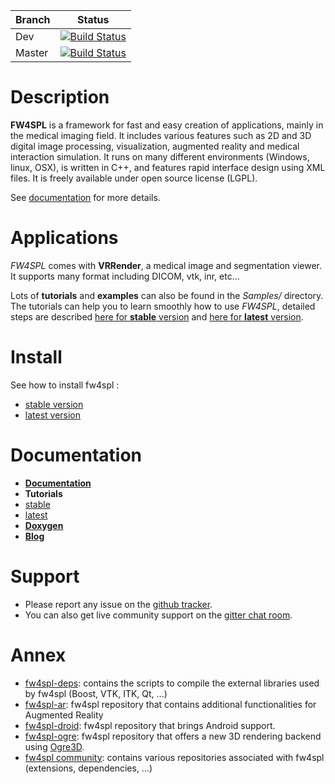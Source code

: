 | Branch |    Status |
|--------|-----------|
| Dev    | [![Build Status](https://travis-ci.org/fw4spl-org/fw4spl.svg?branch=dev)](https://travis-ci.org/fw4spl-org/fw4spl) |
| Master | [![Build Status](https://travis-ci.org/fw4spl-org/fw4spl.svg?branch=master)](https://travis-ci.org/fw4spl-org/fw4spl) |


Description
===========

**FW4SPL** is a framework for fast and easy creation of applications, mainly in the medical imaging field.
It includes various features such as 2D and 3D digital image processing, visualization, augmented reality and medical interaction simulation. It runs on many different environments (Windows, linux, OSX), is written in C++, and features rapid interface design using XML files.
It is freely available under open source license (LGPL).

See [documentation](http://fw4spl.readthedocs.org/) for more details.

Applications
============

*FW4SPL* comes with **VRRender**, a medical image and segmentation viewer. It supports many format including DICOM, vtk, inr, etc...

Lots of **tutorials** and **examples** can also be found in the *Samples/* directory. The tutorials can help you to learn smoothly how to use *FW4SPL*, detailed steps are described [here for **stable** version](http://fw4spl.readthedocs.io/en/master/Tutorials/index.html)  and [here for **latest** version](http://fw4spl.readthedocs.io/en/dev/Tutorials/index.html).

Install
=======

See how to install fw4spl :
* [stable version](http://fw4spl.readthedocs.org/en/master/Installation/index.html)
* [latest version](http://fw4spl.readthedocs.org/en/dev/Installation/index.html)

Documentation
=============

* **[Documentation](http://fw4spl.readthedocs.org/)**
* **Tutorials**
 * [stable](http://fw4spl.readthedocs.io/en/master/Tutorials/index.html)
 * [latest](http://fw4spl.readthedocs.io/en/dev/Tutorials/index.html)
* **[Doxygen](http://fw4spl-org.github.io/fw4spl-dox/)**
* **[Blog](http://fw4spl-org.github.io/fw4spl-blog/)**

Support
===========

- Please report any issue on the [github tracker](https://github.com/fw4spl-org/fw4spl/issues).
- You can also get live community support on the [gitter chat room](https://gitter.im/fw4spl-org/support).

Annex
=====

* [fw4spl-deps](https://github.com/fw4spl-org/fw4spl-deps): contains the scripts to compile the external libraries used by fw4spl (Boost, VTK, ITK, Qt, ...)
* [fw4spl-ar](https://github.com/fw4spl-org/fw4spl-ar): fw4spl repository that contains additional functionalities for Augmented Reality
* [fw4spl-droid](https://github.com/fw4spl-org/fw4spl-droid): fw4spl repository that brings Android support.
* [fw4spl-ogre](https://github.com/fw4spl-org/fw4spl-ogre): fw4spl repository that offers a new 3D rendering backend using [Ogre3D](http://www.ogre3d.org/).
* [fw4spl community](https://github.com/fw4spl-org): contains various repositories associated with fw4spl (extensions, dependencies, ...)
